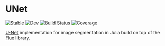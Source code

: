 # UNet

[![Stable](https://img.shields.io/badge/docs-stable-blue.svg)](https://a-r-n-o-l-d.github.io/UNet.jl/stable)
[![Dev](https://img.shields.io/badge/docs-dev-blue.svg)](https://a-r-n-o-l-d.github.io/UNet.jl/dev/)
[![Build Status](https://github.com/a-r-n-o-l-d/UNet.jl/workflows/CI/badge.svg)](https://github.com/a-r-n-o-l-d/UNet.jl/actions)
[![Coverage](https://codecov.io/gh/a-r-n-o-l-d/UNet.jl/branch/master/graph/badge.svg)](https://codecov.io/gh/a-r-n-o-l-d/UNet.jl)

[U-Net](https://arxiv.org/abs/1505.04597v1) implementation for image 
segmentation in Julia build on top of the [Flux](http://fluxml.github.io/) 
library.
